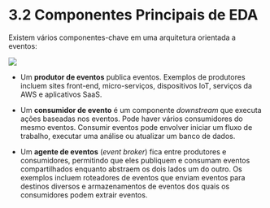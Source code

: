 # 3.2 Componentes Principais de EDA

Existem vários componentes-chave em uma arquitetura orientada a eventos:

![](https://serverlessland.com/assets/images/eda/event-producer-broker-consumer.png)

- Um **produtor de eventos** publica eventos. Exemplos de produtores incluem sites front-end, micro-serviços, dispositivos IoT, serviços da AWS e aplicativos SaaS.

- Um **consumidor de evento** é um componente _downstream_ que executa ações baseadas nos eventos. Pode haver vários consumidores do mesmo eventos. Consumir eventos pode envolver iniciar um fluxo de trabalho, executar uma análise ou atualizar um banco de dados.

- Um **agente de eventos** (_event broker_) fica entre produtores e consumidores, permitindo que eles publiquem e consumam eventos compartilhados enquanto abstraem os dois lados um do outro. Os exemplos incluem roteadores de eventos que enviam eventos para destinos diversos e armazenamentos de eventos dos quais os consumidores podem extrair eventos.
